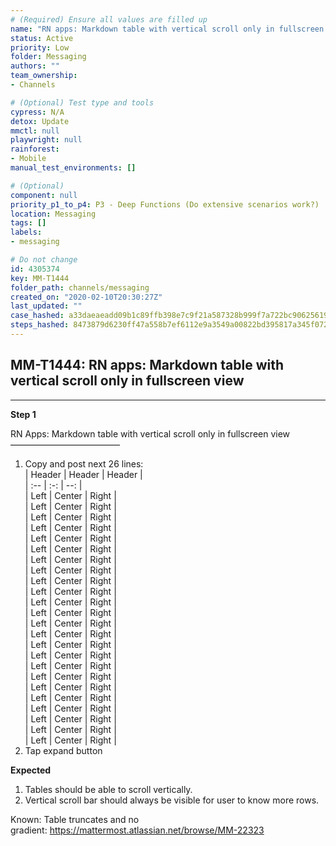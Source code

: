```yaml
---
# (Required) Ensure all values are filled up
name: "RN apps: Markdown table with vertical scroll only in fullscreen view"
status: Active
priority: Low
folder: Messaging
authors: ""
team_ownership: 
- Channels

# (Optional) Test type and tools
cypress: N/A
detox: Update
mmctl: null
playwright: null
rainforest: 
- Mobile
manual_test_environments: []

# (Optional)
component: null
priority_p1_to_p4: P3 - Deep Functions (Do extensive scenarios work?)
location: Messaging
tags: []
labels: 
- messaging

# Do not change
id: 4305374
key: MM-T1444
folder_path: channels/messaging
created_on: "2020-02-10T20:30:27Z"
last_updated: ""
case_hashed: a33daeaeadd09b1c89ffb398e7c9f21a587328b999f7a722bc9062561937cb6ccba21cec5a1247fb575f86900b8d100c
steps_hashed: 8473879d6230ff47a558b7ef6112e9a3549a00822bd395817a345f072ac7c2d6784e1f3ff194d17399c474bfe12343fb
---
```


## MM-T1444: RN apps: Markdown table with vertical scroll only in fullscreen view

---

**Step 1**

RN Apps: Markdown table with vertical scroll only in fullscreen view\
–––––––––––––––––––––––––

1. Copy and post next 26 lines:
   \
   \| Header | Header | Header |\
   \| :-- | :-: | --: |\
   \| Left | Center | Right |\
   \| Left | Center | Right |\
   \| Left | Center | Right |\
   \| Left | Center | Right |\
   \| Left | Center | Right |\
   \| Left | Center | Right |\
   \| Left | Center | Right |\
   \| Left | Center | Right |\
   \| Left | Center | Right |\
   \| Left | Center | Right |\
   \| Left | Center | Right |\
   \| Left | Center | Right |\
   \| Left | Center | Right |\
   \| Left | Center | Right |\
   \| Left | Center | Right |\
   \| Left | Center | Right |\
   \| Left | Center | Right |\
   \| Left | Center | Right |\
   \| Left | Center | Right |\
   \| Left | Center | Right |\
   \| Left | Center | Right |\
   \| Left | Center | Right |\
   \| Left | Center | Right |\
   \| Left | Center | Right |
2. Tap expand button

**Expected**

1. Tables should be able to scroll vertically.
2. Vertical scroll bar should always be visible for user to know more rows.

Known: Table truncates and no gradient: <https://mattermost.atlassian.net/browse/MM-22323>
